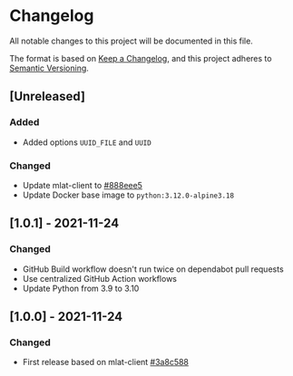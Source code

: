# Changelog
All notable changes to this project will be documented in this file.

The format is based on [Keep a Changelog](https://keepachangelog.com/en/1.0.0/),
and this project adheres to [Semantic Versioning](https://semver.org/spec/v2.0.0.html).

## [Unreleased]
### Added
- Added options `UUID_FILE` and `UUID`

### Changed
- Update mlat-client to [#888eee5](https://github.com/wiedehopf/mlat-client/commit/888eee5e228ed8e0ecbd132af620ed378ca98bd9)
- Update Docker base image to `python:3.12.0-alpine3.18`

## [1.0.1] - 2021-11-24
### Changed
- GitHub Build workflow doesn't run twice on dependabot pull requests
- Use centralized GitHub Action workflows
- Update Python from 3.9 to 3.10

## [1.0.0] - 2021-11-24
### Changed
- First release based on mlat-client [#3a8c588](https://github.com/wiedehopf/mlat-client/tree/3a8c588fb1a8c5094005379d861bdb1f7e9e377e)

